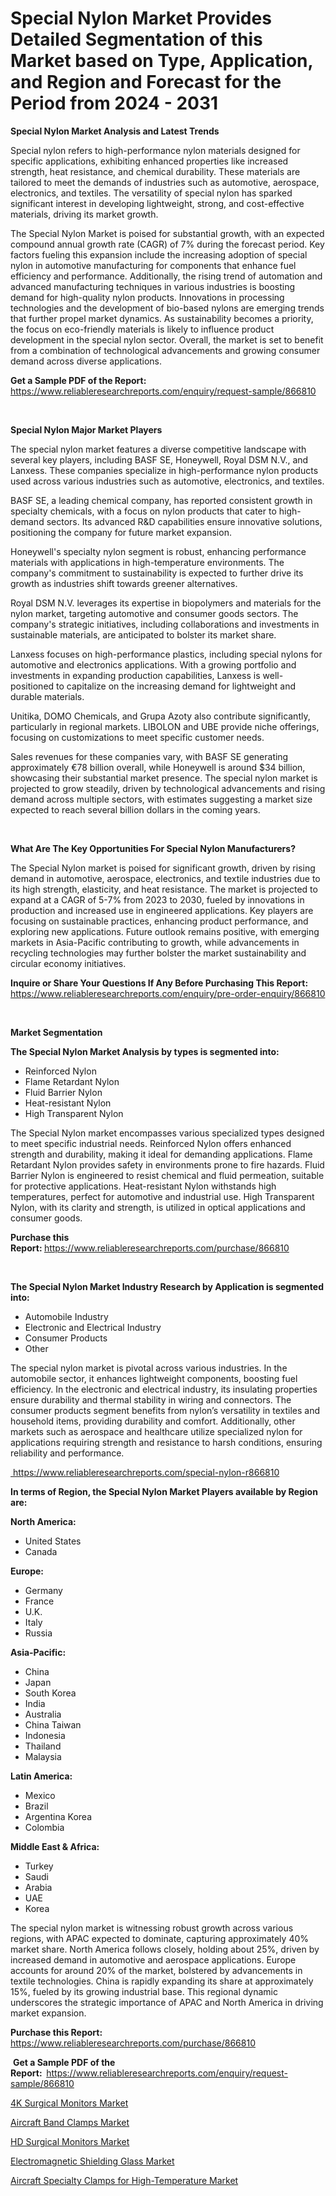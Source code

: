 <p><h1>Special Nylon Market Provides Detailed Segmentation of this Market based on Type, Application, and Region and Forecast for the Period from 2024 - 2031</h1></p><p><strong>Special Nylon Market Analysis and Latest Trends</strong></p>
<p><p>Special nylon refers to high-performance nylon materials designed for specific applications, exhibiting enhanced properties like increased strength, heat resistance, and chemical durability. These materials are tailored to meet the demands of industries such as automotive, aerospace, electronics, and textiles. The versatility of special nylon has sparked significant interest in developing lightweight, strong, and cost-effective materials, driving its market growth.</p><p>The Special Nylon Market is poised for substantial growth, with an expected compound annual growth rate (CAGR) of 7% during the forecast period. Key factors fueling this expansion include the increasing adoption of special nylon in automotive manufacturing for components that enhance fuel efficiency and performance. Additionally, the rising trend of automation and advanced manufacturing techniques in various industries is boosting demand for high-quality nylon products. Innovations in processing technologies and the development of bio-based nylons are emerging trends that further propel market dynamics. As sustainability becomes a priority, the focus on eco-friendly materials is likely to influence product development in the special nylon sector. Overall, the market is set to benefit from a combination of technological advancements and growing consumer demand across diverse applications.</p></p>
<p><strong>Get a Sample PDF of the Report:&nbsp;</strong> <a href="https://www.reliableresearchreports.com/enquiry/request-sample/866810?utm_campaign=34&utm_medium=2&utm_source=Github&utm_content=ia&utm_term=10112024&utm_id=special-nylon">https://www.reliableresearchreports.com/enquiry/request-sample/866810</a></p>
<p>&nbsp;</p>
<p><strong>Special Nylon Major Market Players</strong></p>
<p><p>The special nylon market features a diverse competitive landscape with several key players, including BASF SE, Honeywell, Royal DSM N.V., and Lanxess. These companies specialize in high-performance nylon products used across various industries such as automotive, electronics, and textiles.</p><p>BASF SE, a leading chemical company, has reported consistent growth in specialty chemicals, with a focus on nylon products that cater to high-demand sectors. Its advanced R&D capabilities ensure innovative solutions, positioning the company for future market expansion.</p><p>Honeywell's specialty nylon segment is robust, enhancing performance materials with applications in high-temperature environments. The company's commitment to sustainability is expected to further drive its growth as industries shift towards greener alternatives.</p><p>Royal DSM N.V. leverages its expertise in biopolymers and materials for the nylon market, targeting automotive and consumer goods sectors. The company's strategic initiatives, including collaborations and investments in sustainable materials, are anticipated to bolster its market share.</p><p>Lanxess focuses on high-performance plastics, including special nylons for automotive and electronics applications. With a growing portfolio and investments in expanding production capabilities, Lanxess is well-positioned to capitalize on the increasing demand for lightweight and durable materials.</p><p>Unitika, DOMO Chemicals, and Grupa Azoty also contribute significantly, particularly in regional markets. LIBOLON and UBE provide niche offerings, focusing on customizations to meet specific customer needs.</p><p>Sales revenues for these companies vary, with BASF SE generating approximately €78 billion overall, while Honeywell is around $34 billion, showcasing their substantial market presence. The special nylon market is projected to grow steadily, driven by technological advancements and rising demand across multiple sectors, with estimates suggesting a market size expected to reach several billion dollars in the coming years.</p></p>
<p>&nbsp;</p>
<p><strong>What Are The Key Opportunities For Special Nylon Manufacturers?</strong></p>
<p><p>The Special Nylon market is poised for significant growth, driven by rising demand in automotive, aerospace, electronics, and textile industries due to its high strength, elasticity, and heat resistance. The market is projected to expand at a CAGR of 5-7% from 2023 to 2030, fueled by innovations in production and increased use in engineered applications. Key players are focusing on sustainable practices, enhancing product performance, and exploring new applications. Future outlook remains positive, with emerging markets in Asia-Pacific contributing to growth, while advancements in recycling technologies may further bolster the market sustainability and circular economy initiatives.</p></p>
<p><strong>Inquire or Share Your Questions If Any Before Purchasing This Report:</strong> <a href="https://www.reliableresearchreports.com/enquiry/pre-order-enquiry/866810?utm_campaign=34&utm_medium=2&utm_source=Github&utm_content=ia&utm_term=10112024&utm_id=special-nylon">https://www.reliableresearchreports.com/enquiry/pre-order-enquiry/866810</a></p>
<p>&nbsp;</p>
<p><strong>Market Segmentation</strong></p>
<p><strong>The Special Nylon Market Analysis by types is segmented into:</strong></p>
<p><ul><li>Reinforced Nylon</li><li>Flame Retardant Nylon</li><li>Fluid Barrier Nylon</li><li>Heat-resistant Nylon</li><li>High Transparent Nylon</li></ul></p>
<p><p>The Special Nylon market encompasses various specialized types designed to meet specific industrial needs. Reinforced Nylon offers enhanced strength and durability, making it ideal for demanding applications. Flame Retardant Nylon provides safety in environments prone to fire hazards. Fluid Barrier Nylon is engineered to resist chemical and fluid permeation, suitable for protective applications. Heat-resistant Nylon withstands high temperatures, perfect for automotive and industrial use. High Transparent Nylon, with its clarity and strength, is utilized in optical applications and consumer goods.</p></p>
<p><strong>Purchase this Report:&nbsp;</strong><a href="https://www.reliableresearchreports.com/purchase/866810?utm_campaign=34&utm_medium=2&utm_source=Github&utm_content=ia&utm_term=10112024&utm_id=special-nylon">https://www.reliableresearchreports.com/purchase/866810</a></p>
<p>&nbsp;</p>
<p><strong>The Special Nylon Market Industry Research by Application is segmented into:</strong></p>
<p><ul><li>Automobile Industry</li><li>Electronic and Electrical Industry</li><li>Consumer Products</li><li>Other</li></ul></p>
<p><p>The special nylon market is pivotal across various industries. In the automobile sector, it enhances lightweight components, boosting fuel efficiency. In the electronic and electrical industry, its insulating properties ensure durability and thermal stability in wiring and connectors. The consumer products segment benefits from nylon’s versatility in textiles and household items, providing durability and comfort. Additionally, other markets such as aerospace and healthcare utilize specialized nylon for applications requiring strength and resistance to harsh conditions, ensuring reliability and performance.</p></p>
<p><a href="https://www.reliableresearchreports.com/special-nylon-r866810?utm_campaign=34&utm_medium=2&utm_source=Github&utm_content=ia&utm_term=10112024&utm_id=special-nylon">&nbsp;https://www.reliableresearchreports.com/special-nylon-r866810</a></p>
<p><strong>In terms of Region, the Special Nylon Market Players available by Region are:</strong></p>
<p>
    <p> <strong> North America: </strong>
        <ul>
            <li>United States</li>
            <li>Canada</li>
        </ul>
        </p> 
    <p> <strong> Europe: </strong>
        <ul>
            <li>Germany</li>
            <li>France</li>
            <li>U.K.</li>
            <li>Italy</li>
            <li>Russia</li>
        </ul>
        </p> 
    <p> <strong> Asia-Pacific: </strong>
        <ul>
            <li>China</li>
            <li>Japan</li>
            <li>South Korea</li>
            <li>India</li>
            <li>Australia</li>
            <li>China Taiwan</li>
            <li>Indonesia</li>
            <li>Thailand</li>
            <li>Malaysia</li>
        </ul>
        </p> 
    <p> <strong> Latin America: </strong>
        <ul>
            <li>Mexico</li>
            <li>Brazil</li>
            <li>Argentina Korea</li>
            <li>Colombia</li>
        </ul>
        </p> 
    <p> <strong> Middle East & Africa: </strong>
        <ul>
            <li>Turkey</li>
            <li>Saudi</li>
            <li>Arabia</li>
            <li>UAE</li>
            <li>Korea</li>
        </ul>
    </p>
    </p>
<p><p>The special nylon market is witnessing robust growth across various regions, with APAC expected to dominate, capturing approximately 40% market share. North America follows closely, holding about 25%, driven by increased demand in automotive and aerospace applications. Europe accounts for around 20% of the market, bolstered by advancements in textile technologies. China is rapidly expanding its share at approximately 15%, fueled by its growing industrial base. This regional dynamic underscores the strategic importance of APAC and North America in driving market expansion.</p></p>
<p><strong>Purchase this Report: </strong><a href="https://www.reliableresearchreports.com/purchase/866810?utm_campaign=34&utm_medium=2&utm_source=Github&utm_content=ia&utm_term=10112024&utm_id=special-nylon">https://www.reliableresearchreports.com/purchase/866810</a></p>
<p>&nbsp;<strong>Get a Sample PDF of the Report:&nbsp;&nbsp;</strong><a href="https://www.reliableresearchreports.com/enquiry/request-sample/866810?utm_campaign=34&utm_medium=2&utm_source=Github&utm_content=ia&utm_term=10112024&utm_id=special-nylon">https://www.reliableresearchreports.com/enquiry/request-sample/866810</a></p>
<p><strong></strong></p>
<p><p><a href="https://issuu.com/reportprime-2/docs/4k-surgical-monitors-market-size-20_2be7cea6e970c9?utm_campaign=34&utm_medium=2&utm_source=Github&utm_content=ia&utm_term=10112024&utm_id=special-nylon">4K Surgical Monitors Market</a></p><p><a href="https://www.linkedin.com/pulse/aircraft-band-clamps-market-global-insights-regional-analysis-wr0zc?utm_campaign=34&utm_medium=2&utm_source=Github&utm_content=ia&utm_term=10112024&utm_id=special-nylon">Aircraft Band Clamps Market</a></p><p><a href="https://issuu.com/reportprime-2/docs/hd-surgical-monitors-market-size-20_f4b1f4dd348140?utm_campaign=34&utm_medium=2&utm_source=Github&utm_content=ia&utm_term=10112024&utm_id=special-nylon">HD Surgical Monitors Market</a></p><p><a href="https://github.com/fannklhimesu/Market-Research-Report-List-1/blob/main/electromagnetic-shielding-glass-market.md?utm_campaign=34&utm_medium=2&utm_source=Github&utm_content=ia&utm_term=10112024&utm_id=special-nylon">Electromagnetic Shielding Glass Market</a></p><p><a href="https://www.linkedin.com/pulse/aircraft-specialty-clamps-high-temperature-market-size--9nkae?utm_campaign=34&utm_medium=2&utm_source=Github&utm_content=ia&utm_term=10112024&utm_id=special-nylon">Aircraft Specialty Clamps for High-Temperature Market</a></p></p>